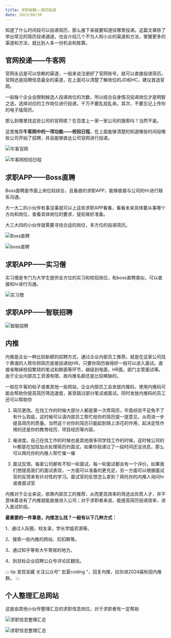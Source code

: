 ```yaml
---
title: 求职秘籍——简历投递
date: 2023/08/30
---
```


知道了什么时间段可以投递简历，那么接下来就要知道往哪里投递。这篇文章除了举出常见的简历投递通道，也会介绍几个不为人知小众的渠道和方法，掌握更多的渠道和方法，就比别人多一份机会和胜算。

## 官网投递——牛客网

官网永远是可以信赖的渠道，一般来说注册好了官网账号，就可以直接投递简历。官网还是招聘信息最全的渠道，在上面可以清楚了解岗位的JD和HC，建议首选官网。

一般每个企业会限制候选人投递岗位的次数，所以结合自身情况投递岗位才是明智之选，选择对应的工作岗位进行投递，千万不要乱投乱来。其次，不要忘记上传你的电子版简历。

那么到哪里找这些公司的官网呢？在百度上一家一家公司的搜索吗？当然不是。

这里推荐**牛客网中的一项功能——校招日程**，在上面能够清楚的知道哪些时间段哪些公司开始了招聘，并且能够直达公司官网进行投递。

![牛客官网](https://cdn.jsdelivr.net/gh/hongxiaCoder/Pictures@master/20230830125355.png)

![牛客网校招日程](https://cdn.jsdelivr.net/gh/hongxiaCoder/Pictures@master/20230830125554.png)

## 求职APP——Boss直聘

Boss直聘是市面上岗位较综合，且垂直的求职APP，能够直接与公司的Hr进行联系沟通。

大一大二的小伙伴有事没事就可以上这些求职APP看看，看看未来具体要从事哪个方向和岗位，查看具体岗位的要求，提前做好准备。

大三大四的小伙伴就需要寻找合适的岗位，多方位的投递简历。

![Boss直聘](https://cdn.jsdelivr.net/gh/hongxiaCoder/Pictures@master/image-20230830130532661.png)

![boss直聘](https://cdn.jsdelivr.net/gh/hongxiaCoder/Pictures@master/image-20230830131644045.png)

## 求职APP——实习僧

实习僧是专门为大学生提供全方位的实习和校招岗位，和boss直聘类似，可以直接和hr进行沟通。

![实习僧](https://cdn.jsdelivr.net/gh/hongxiaCoder/Pictures@master/20230830132733.png)

## 求职APP——智联招聘

![智联招聘](https://cdn.jsdelivr.net/gh/hongxiaCoder/Pictures@master/20230830133442.png)

## 内推

内推是企业一种比较新颖的招聘方式，通过企业内部员工推荐。就是在这家公司找个靠谱的人帮你把简历直接投递给HR，只要你简历做得好一般可以进入面试。直接省略掉校招繁琐的笔试和群面等环节，越级到电面，HR面，部门主管面试等。由于企业内部员工资源有限，故内推名额还是比较稀缺的。

一般在牛客的帖子或者其他一些网站，企业内部员工会发放内推码，使用内推码可能会帮助你提高简历筛选速度，甚至跳过部分笔试或面试。同时发放内推码的员工还可以帮助你

1. 简历更改。在找工作的时候大部分人都是第一次弄简历，毕竟经验不足免不了有什么瑕疵，这时候可以请内部员工帮忙给你的简历提一提意见，从而进一步提高简历的质量。当然这个对你的简历只能起到锦上添花的作用，起决定性作用的还是你的教育经历、项目经历等内容。

2. 催进度。自己在找工作的时候也是其他很多同学找工作的时候，这时候公司的hr都是在加班加点处理简历约面试，如果你投递过了一段时间还没消息，那么可以拜托你的内推人帮忙催一催

3. 面试反馈。每家公司都有不知一轮面试，每一轮面试都会有一个评价。如果我们想提高我们的面试表现，一方面可以准备的更充足，另一方面可以根据面试官的反馈来有针对性的学习。面试官的反馈怎么拿到？拜托你的内推人询问hr或者面试官

内推对于企业来说，依靠内部员工的推荐，从而更高效率的筛选出优质人才，并不意味着说有了内推就能直接进入公司；对于求职者来说，能提高简历投递效率，进入面试阶段。

**最重要的一件事是，内推怎么找？一般有以下几种方式：**

1、通过人际圈，校友录，学长学姐资源等。

2、搜索一些内推的网站、扣扣群等。

3、通过知乎等有大牛寄居的地方。

4、到目标企业招聘公众号评论区翻找。

::: tip 发现宝藏
关注公众号" 宏夏coding "，回复内推，拉你进2024届秋招内推群。
:::

## 个人整理汇总网站

这是由其他小伙伴整理汇总的求职信息岗位，对于求职者有一定帮助

![求职信息整理汇总](https://cdn.jsdelivr.net/gh/hongxiaCoder/Pictures@master/20230830135551.png)

![求职信息整理汇总](https://cdn.jsdelivr.net/gh/hongxiaCoder/Pictures@master/20230830140046.png)